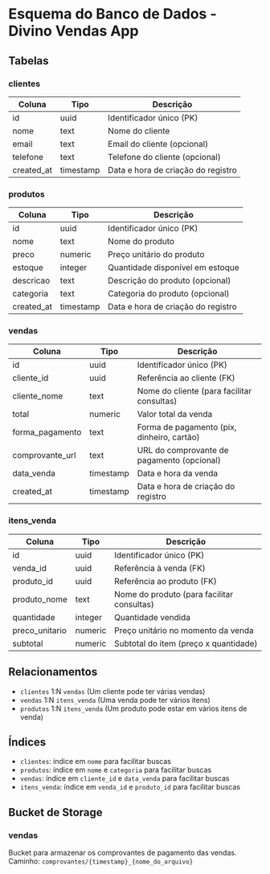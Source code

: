 # Esquema do Banco de Dados - Divino Vendas App

## Tabelas

### clientes
| Coluna      | Tipo      | Descrição                                  |
|-------------|-----------|-------------------------------------------|
| id          | uuid      | Identificador único (PK)                  |
| nome        | text      | Nome do cliente                           |
| email       | text      | Email do cliente (opcional)               |
| telefone    | text      | Telefone do cliente (opcional)            |
| created_at  | timestamp | Data e hora de criação do registro        |

### produtos
| Coluna      | Tipo      | Descrição                                  |
|-------------|-----------|-------------------------------------------|
| id          | uuid      | Identificador único (PK)                  |
| nome        | text      | Nome do produto                           |
| preco       | numeric   | Preço unitário do produto                 |
| estoque     | integer   | Quantidade disponível em estoque          |
| descricao   | text      | Descrição do produto (opcional)           |
| categoria   | text      | Categoria do produto (opcional)           |
| created_at  | timestamp | Data e hora de criação do registro        |

### vendas
| Coluna          | Tipo      | Descrição                                  |
|-----------------|-----------|-------------------------------------------|
| id              | uuid      | Identificador único (PK)                  |
| cliente_id      | uuid      | Referência ao cliente (FK)                |
| cliente_nome    | text      | Nome do cliente (para facilitar consultas)|
| total           | numeric   | Valor total da venda                      |
| forma_pagamento | text      | Forma de pagamento (pix, dinheiro, cartão)|
| comprovante_url | text      | URL do comprovante de pagamento (opcional)|
| data_venda      | timestamp | Data e hora da venda                      |
| created_at      | timestamp | Data e hora de criação do registro        |

### itens_venda
| Coluna          | Tipo      | Descrição                                  |
|-----------------|-----------|-------------------------------------------|
| id              | uuid      | Identificador único (PK)                  |
| venda_id        | uuid      | Referência à venda (FK)                   |
| produto_id      | uuid      | Referência ao produto (FK)                |
| produto_nome    | text      | Nome do produto (para facilitar consultas)|
| quantidade      | integer   | Quantidade vendida                        |
| preco_unitario  | numeric   | Preço unitário no momento da venda        |
| subtotal        | numeric   | Subtotal do item (preço x quantidade)     |

## Relacionamentos

- `clientes` 1:N `vendas` (Um cliente pode ter várias vendas)
- `vendas` 1:N `itens_venda` (Uma venda pode ter vários itens)
- `produtos` 1:N `itens_venda` (Um produto pode estar em vários itens de venda)

## Índices

- `clientes`: índice em `nome` para facilitar buscas
- `produtos`: índice em `nome` e `categoria` para facilitar buscas
- `vendas`: índice em `cliente_id` e `data_venda` para facilitar buscas
- `itens_venda`: índice em `venda_id` e `produto_id` para facilitar buscas

## Bucket de Storage

### vendas
Bucket para armazenar os comprovantes de pagamento das vendas.
Caminho: `comprovantes/{timestamp}_{nome_do_arquivo}`
